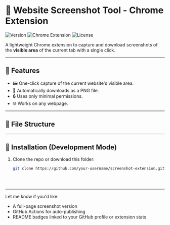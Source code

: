 # 📸 Website Screenshot Tool - Chrome Extension

![Version](https://img.shields.io/badge/version-1.0.0-blue.svg)
![Chrome Extension](https://img.shields.io/badge/Chrome-Extension-brightgreen)
![License](https://img.shields.io/badge/license-MIT-green)

A lightweight Chrome extension to capture and download screenshots of the **visible area** of the current tab with a single click.

---

## 🚀 Features

- 🖼️ One-click capture of the current website's visible area.
- 💾 Automatically downloads as a PNG file.
- 🔒 Uses only minimal permissions.
- 🌐 Works on any webpage.

---

## 📁 File Structure


---

## 🧪 Installation (Development Mode)

1. Clone the repo or download this folder:
   ```bash
   git clone https://github.com/your-username/screenshot-extension.git


 
---

Let me know if you'd like:
- A full-page screenshot version
- GitHub Actions for auto-publishing
- README badges linked to your GitHub profile or extension stats
  
